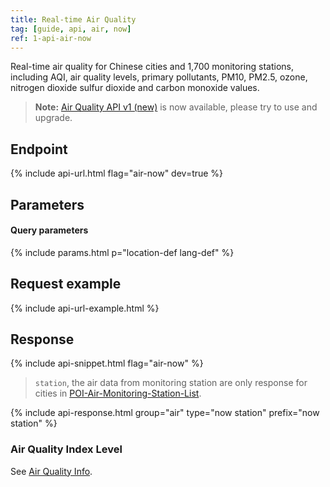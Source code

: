 ```yaml
---
title: Real-time Air Quality
tag: [guide, api, air, now]
ref: 1-api-air-now
---
```


Real-time air quality for Chinese cities and 1,700 monitoring stations, including AQI, air quality levels, primary pollutants, PM10, PM2.5, ozone, nitrogen dioxide sulfur dioxide and carbon monoxide values.

> **Note:** [Air Quality API v1 (new)](/en/docs/api/air-quality/) is now available, please try to use and upgrade.

## Endpoint

{% include api-url.html flag="air-now" dev=true %}

## Parameters

#### Query parameters

{% include params.html p="location-def lang-def" %}

## Request example

{% include api-url-example.html %}

## Response

{% include api-snippet.html flag="air-now" %}

> `station`, the air data from monitoring station are only response for cities in [POI-Air-Monitoring-Station-List](https://github.com/qwd/LocationList/blob/master/POI-Air-Monitoring-Station-List-latest.csv).

{% include api-response.html group="air" type="now station" prefix="now station" %}

### Air Quality Index Level

See [Air Quality Info](/en/docs/resource/air-info/).